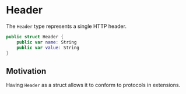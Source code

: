 # Header

The `Header` type represents a single HTTP header.

```swift
public struct Header {
    public var name: String
    public var value: String
}
```

## Motivation

Having `Header` as a struct allows it to conform to protocols in extensions.